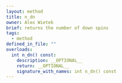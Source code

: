 ```yaml
---
layout: method
title: n_dn
owner: Alex Wietek
brief: returns the number of down spins
tags:
  - method
defined_in_file: ""
overloads:
  int n_dn() const:
    description: __OPTIONAL__
    return: __OPTIONAL__
    signature_with_names: int n_dn() const
---
```

